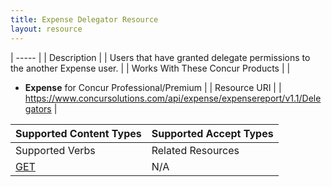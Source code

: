 ```yaml
---
title: Expense Delegator Resource 
layout: resource
---
```






| ----- |
|  Description |
|  Users that have granted delegate permissions to the another Expense user. |
|  Works With These Concur Products |
|

* **Expense** for Concur Professional/Premium
 |
|  Resource URI |
|  https://www.concursolutions.com/api/expense/expensereport/v1.1/Delegators |

| Supported Content Types | Supported Accept Types |
| ----------------------- | ---------------------- |
| Supported Verbs         | Related Resources      |
| [GET][1]                | N/A                    |

  


[1]: https://developer.concur.com/expense-report/expense-delegator-resource/expense-delegator-resource-get
